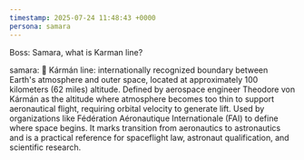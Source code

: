 ```yaml
---
timestamp: 2025-07-24 11:48:43 +0000
persona: samara
---
```


Boss: Samara, what is Karman line?

samara: 🦉 Kármán line: internationally recognized boundary between Earth's atmosphere and outer space, located at approximately 100 kilometers (62 miles) altitude. Defined by aerospace engineer Theodore von Kármán as the altitude where atmosphere becomes too thin to support aeronautical flight, requiring orbital velocity to generate lift. Used by organizations like Fédération Aéronautique Internationale (FAI) to define where space begins. It marks transition from aeronautics to astronautics and is a practical reference for spaceflight law, astronaut qualification, and scientific research.
